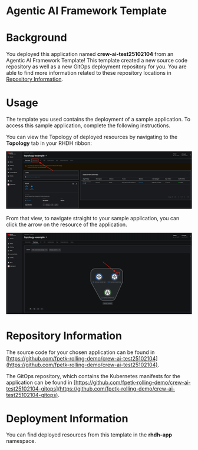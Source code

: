 # Agentic AI Framework Template

# Background

You deployed this application named **crew-ai-test25102104** from an Agentic AI Framework Template! This template created a new source code repository as well as a new GitOps deployment repository for you. You are able to find more information related to these repository locations in [Repository Information](#repository-information).

# Usage

The template you used contains the deployment of a sample application. To access this sample application, complete the following instructions.

You can view the Topology of deployed resources by navigating to the **Topology** tab in your RHDH ribbon:

![Topology Ribbon](./images/topology-ribbon.png)

From that view, to navigate straight to your sample application, you can click the arrow on the resource of the application.

![Topology View Application Link](./images/topology-app-link.png)

# Repository Information

The source code for your chosen application can be found in [https://github.com/fpetk-rolling-demo/crew-ai-test25102104](https://github.com/fpetk-rolling-demo/crew-ai-test25102104).

The GitOps repository, which contains the Kubernetes manifests for the application can be found in
[https://github.com/fpetk-rolling-demo/crew-ai-test25102104-gitops](https://github.com/fpetk-rolling-demo/crew-ai-test25102104-gitops).

# Deployment Information

You can find deployed resources from this template in the **rhdh-app** namespace.
